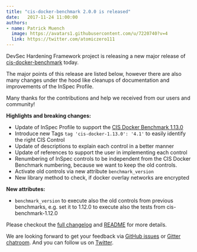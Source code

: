 ```yaml
---
title: "cis-docker-benchmark 2.0.0 is released"
date:   2017-11-24 11:00:00
authors:
- name: Patrick Muench
  image: https://avatars1.githubusercontent.com/u/7220740?v=4
  link: https://twitter.com/atomiczero111
---
```


DevSec Hardening Framework project is releasing a new major release of [cis-docker-benchmark](https://github.com/dev-sec/cis-docker-benchmark/releases/tag/2.0.0) today.

The major points of this release are listed below, however there are also many changes under the hood like cleanups of documentation and improvements of the InSpec Profile.

Many thanks for the contributions and help we received from our users and community!

**Highlights and breaking changes:**

- Update of InSpec Profile to support the [CIS Docker Benchmark 1.13.0](https://downloads.cisecurity.org/#/)
- Introduce new Tags `tag 'cis-docker-1.13.0': '4.1'` to easily identify the right CIS Control
- Update of descriptions to explain each control in a better manner
- Update of references to support the user in implementing each control
- Renumbering of InSpec controls to be independent from the CIS Docker Benchmark numbering, because we want to keep the old controls.
- Activate old controls via new attribute `benchmark_version`
- New library method to check, if docker overlay networks are encrypted

**New attributes:**

- `benchmark_version` to execute also the old controls from previous benchmarks, e.g. set it to 1.12.0 to execute also the tests from cis-benchmark-1.12.0

Please checkout the [full changelog](https://github.com/dev-sec/cis-docker-benchmark/blob/master/CHANGELOG.md) and [README](https://github.com/dev-sec/cis-docker-benchmark/blob/master/README.md) for more details.

We are looking forward to get your feedback via [GitHub issues](https://github.com/dev-sec/cis-docker-benchmark/issues) or [Gitter chatroom](https://gitter.im/dev-sec/general). And you can follow us on [Twitter](https://twitter.com/DevSecIO).
